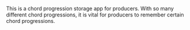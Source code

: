 This is a chord progression storage app for producers. With so many different chord progressions, it is vital for producers to remember certain chord progressions.
